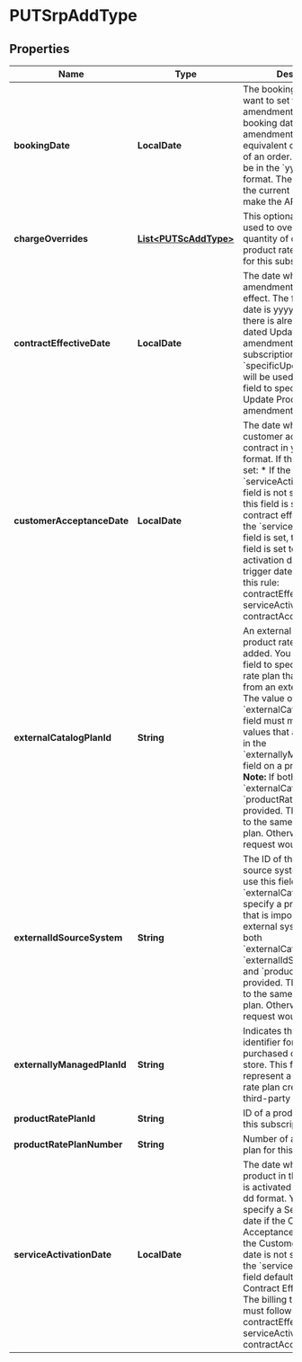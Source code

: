 

# PUTSrpAddType


## Properties

| Name | Type | Description | Notes |
|------------ | ------------- | ------------- | -------------|
|**bookingDate** | **LocalDate** | The booking date that you want to set for the amendment contract. The booking date of an amendment is the equivalent of the order date of an order. This field must be in the &#x60;yyyy-mm-dd&#x60; format. The default value is the current date when you make the API call.              |  [optional] |
|**chargeOverrides** | [**List&lt;PUTScAddType&gt;**](PUTScAddType.md) | This optional container is used to override the quantity of one or more product rate plan charges for this subscription.  |  [optional] |
|**contractEffectiveDate** | **LocalDate** | The date when the amendment changes take effect. The format of the date is yyyy-mm-dd.  If there is already a future-dated Update Product amendment on the subscription, the &#x60;specificUpdateDate&#x60; field will be used instead of this field to specify when the Update Product amendment takes effect.  |  |
|**customerAcceptanceDate** | **LocalDate** | The date when the customer accepts the contract in yyyy-mm-dd format.  If this field is not set:  * If the &#x60;serviceActivationDate&#x60; field is not set, the value of this field is set to be the contract effective date. * If the &#x60;serviceActivationDate&#x60; field is set, the value of this field is set to be the service activation date.  The billing trigger dates must follow this rule:  contractEffectiveDate &lt;&#x3D; serviceActivationDate &lt;&#x3D; contractAcceptanceDate  |  [optional] |
|**externalCatalogPlanId** | **String** | An external ID of the product rate plan to be added. You can use this field to specify a product rate plan that is imported from an external system. The value of the &#x60;externalCatalogPlanId&#x60; field must match one of the values that are predefined in the &#x60;externallyManagedPlanIds&#x60; field on a product rate plan.  **Note:** If both &#x60;externalCatalogPlanId&#x60; and &#x60;productRatePlanId&#x60; are provided. They must point to the same product rate plan. Otherwise, the request would fail.  |  [optional] |
|**externalIdSourceSystem** | **String** | The ID of the external source system. You can use this field and &#x60;externalCatalogPlanId&#x60; to specify a product rate plan that is imported from an external system.  **Note:** If both &#x60;externalCatalogPlanId&#x60;, &#x60;externalIdSourceSystem&#x60; and &#x60;productRatePlanId&#x60; are provided. They must point to the same product rate plan. Otherwise, the request would fail.  |  [optional] |
|**externallyManagedPlanId** | **String** | Indicates the unique identifier for the rate plan purchased on a third-party store. This field is used to represent a subscription rate plan created through third-party stores.  |  [optional] |
|**productRatePlanId** | **String** | ID of a product rate plan for this subscription  |  [optional] |
|**productRatePlanNumber** | **String** | Number of a product rate plan for this subscription  |  [optional] |
|**serviceActivationDate** | **LocalDate** | The date when the new product in the subscription is activated in yyyy-mm-dd format.  You must specify a Service Activation date if the Customer Acceptance date is set. If the Customer Acceptance date is not set, the value of the &#x60;serviceActivationDate&#x60; field defaults to be the Contract Effective Date.  The billing trigger dates must follow this rule:  contractEffectiveDate &lt;&#x3D; serviceActivationDate &lt;&#x3D; contractAcceptanceDate  |  [optional] |



